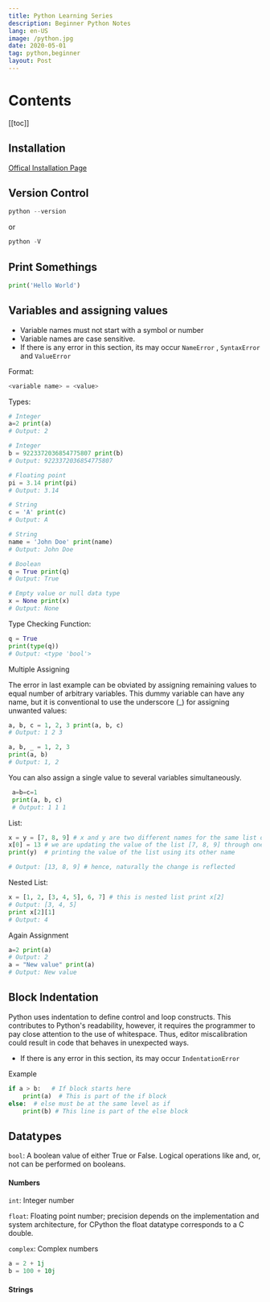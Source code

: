 ```yaml
---
title: Python Learning Series
description: Beginner Python Notes
lang: en-US
image: /python.jpg
date: 2020-05-01
tag: python,beginner
layout: Post
---
```


# Contents

[[toc]]

## Installation

[Offical Installation Page](https://www.python.org/downloads/)

## Version Control

```python
python --version
```

or 

```python
python -V
```

## Print Somethings

```python
print('Hello World')
```


## Variables and assigning values

* Variable names must not start with a symbol or number
* Variable names are case sensitive.
* If there is any error in this section, its may occur `NameError` , `SyntaxError` and `ValueError`

Format:
```python
<variable name> = <value>
```

Types:
```python
# Integer
a=2 print(a)
# Output: 2

# Integer
b = 9223372036854775807 print(b)
# Output: 9223372036854775807

# Floating point
pi = 3.14 print(pi)
# Output: 3.14

# String
c = 'A' print(c)
# Output: A

# String
name = 'John Doe' print(name)
# Output: John Doe

# Boolean
q = True print(q)
# Output: True

# Empty value or null data type
x = None print(x)
# Output: None
```

Type Checking Function:

```python
q = True
print(type(q))
# Output: <type 'bool'>
```

Multiple Assigning 

The error in last example can be obviated by assigning remaining values to equal number of arbitrary variables. This dummy variable can have any name, but it is conventional to use the underscore (_) for assigning unwanted values:


```python
a, b, c = 1, 2, 3 print(a, b, c)
# Output: 1 2 3

a, b, _ = 1, 2, 3 
print(a, b)
# Output: 1, 2
```

You can also assign a single value to several variables simultaneously.

```python
 a=b=c=1 
 print(a, b, c)
 # Output: 1 1 1
```

List:

```python
x = y = [7, 8, 9] # x and y are two different names for the same list object just created, [7,8, 9]
x[0] = 13 # we are updating the value of the list [7, 8, 9] through one of its names, in this case
print(y)  # printing the value of the list using its other name

# Output: [13, 8, 9] # hence, naturally the change is reflected
```

Nested List:

```python
x = [1, 2, [3, 4, 5], 6, 7] # this is nested list print x[2]
# Output: [3, 4, 5]
print x[2][1]
# Output: 4
```

Again Assignment

```python
a=2 print(a)
# Output: 2
a = "New value" print(a)
# Output: New value
```

## Block Indentation


Python uses indentation to define control and loop constructs. This contributes to Python's readability, however, it requires the programmer to pay close attention to the use of whitespace. Thus, editor miscalibration could result in code that behaves in unexpected ways.


* If there is any error in this section, its may occur `IndentationError` 


Example

```python
if a > b:   # If block starts here
	print(a)  # This is part of the if block
else:  # else must be at the same level as if
	print(b) # This line is part of the else block

```

## Datatypes


`bool`: A boolean value of either True or False. Logical operations like and, or, not can be performed on booleans.


#### Numbers

`int`: Integer number

`float`: Floating point number; precision depends on the implementation and system architecture, for CPython the float datatype corresponds to a C double.

`complex`: Complex numbers

```python
a = 2 + 1j
b = 100 + 10j
```


#### Strings



















































